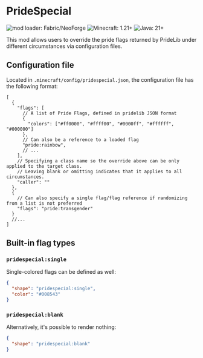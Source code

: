 # PrideSpecial

![mod loader: Fabric/NeoForge](https://img.shields.io/badge/modloader-Fabric%2FNeoForge-pink)
![Minecraft: 1.21+](https://img.shields.io/badge/Minecraft-1.21%2B-green)
![Java: 21+](https://img.shields.io/badge/Java-21%2B-red)

This mod allows users to override the pride flags returned by PrideLib under different circumstances
via configuration files.

## Configuration file

Located in `.minecraft/config/pridespecial.json`, the configuration file has the following format:
```json5
[
  {
    "flags": [
      // A list of Pride Flags, defined in pridelib JSON format
      {
        "colors": ["#ff0000", "#ffff00", "#0000ff", "#ffffff", "#000000"]
      },
      // Can also be a reference to a loaded flag
      "pride:rainbow",
      // ...
    ],
    // Specifying a class name so the override above can be only applied to the target class.
    // Leaving blank or omitting indicates that it applies to all circumstances.
    "caller": ""
  },
  {
    // Can also specify a single flag/flag reference if randomizing from a list is not preferred
    "flags": "pride:transgender"
  }
  //...
]
```

## Built-in flag types

### `pridespecial:single`

Single-colored flags can be defined as well:
```json
{
  "shape": "pridespecial:single",
  "color": "#008543"
}
```

### `pridespecial:blank`

Alternatively, it's possible to render nothing:
```json
{
  "shape": "pridespecial:blank"
}
```
